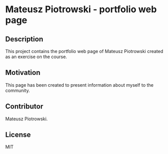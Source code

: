 # Mateusz Piotrowski - portfolio web page

## Description

This project contains the portfolio web page of Mateusz Piotrowski created as an exercise on the course.

## Motivation

This page has been created to present information about myself to the community.

## Contributor

Mateusz Piotrowski.

## License

MIT
